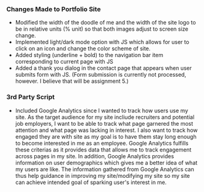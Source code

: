 ### Changes Made to Portfolio Site
- Modified the width of the doodle of me and the width of the site logo to be in relative units (% unit) so that both images adjust to screen size change.
- Implemented light/dark mode option with JS which allows for user to click on an icon and change the color scheme of site.
- Added styling (underline + bold) to the navigation bar item corresponding to current page with JS
- Added a thank you dialog in the contact page that appears when user submits form with JS. (Form submission is currently not processed, however. I believe that will be assignment 5.)

### 3rd Party Script
- Included Google Analytics since I wanted to track how users use my site. As the target audience for my site incliude recruiters and potential job employers, I want to be able to track what page garnered the most attention and what page was lacking in interest. I also want to track how engaged they are with site as my goal is to have them stay long enough to become interested in me as an employee. Google Analytics fulfills these criterias as it provides data that allows me to track engagement across pages in my site. In addition, Google Analytics provides information on user demographics which gives me a better idea of what my users are like. The information gathered from Google Analytics can thus help guidance in improving my site/modifying my site so my site can achieve intended goal of sparking user's interest in me.